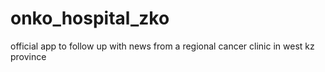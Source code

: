 # onko_hospital_zko
official app to follow up with news from a regional cancer clinic in west kz province
